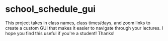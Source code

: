 # school_schedule_gui
This project takes in class names, class times/days, and zoom links to create a custom GUI that makes it easier to navigate through your lectures. I hope you find this useful if you're a student! Thanks!
